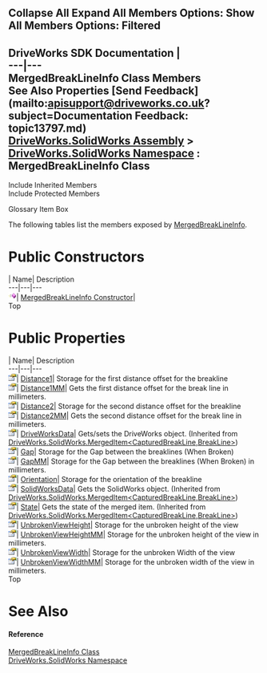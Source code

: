 Collapse All Expand All Members Options: Show All  Members Options: Filtered   
---  
DriveWorks SDK Documentation  |   
---|---  
MergedBreakLineInfo Class Members   
See Also Properties [Send Feedback](mailto:apisupport@driveworks.co.uk?subject=Documentation Feedback: topic13797.md)  
[DriveWorks.SolidWorks Assembly](topic13342.md) > [DriveWorks.SolidWorks Namespace](topic13345.md) : MergedBreakLineInfo Class  
---  
  
Include Inherited Members    
Include Protected Members  


Glossary Item Box

The following tables list the members exposed by [MergedBreakLineInfo](topic13797.md).

# Public Constructors

| Name| Description  
---|---|---  
![Public Constructor](dotnetimages/publicConstructor.gif)| [MergedBreakLineInfo Constructor](topic13803.md)|   
Top

# Public Properties

| Name| Description  
---|---|---  
![Public Property](dotnetimages/publicProperty.gif)| [Distance1](topic13804.md)| Storage for the first distance offset for the breakline   
![Public Property](dotnetimages/publicProperty.gif)| [Distance1MM](topic13805.md)| Gets the first distance offset for the break line in millimeters.   
![Public Property](dotnetimages/publicProperty.gif)| [Distance2](topic13806.md)| Storage for the second distance offset for the breakline   
![Public Property](dotnetimages/publicProperty.gif)| [Distance2MM](topic13807.md)| Gets the second distance offset for the break line in millimeters.   
![Public Property](dotnetimages/publicProperty.gif)| [DriveWorksData](topic13832.md)| Gets/sets the DriveWorks object. (Inherited from [DriveWorks.SolidWorks.MergedItem<CapturedBreakLine,BreakLine>](topic13826.md))  
![Public Property](dotnetimages/publicProperty.gif)| [Gap](topic13808.md)| Storage for the Gap between the breaklines (When Broken)   
![Public Property](dotnetimages/publicProperty.gif)| [GapMM](topic13809.md)| Storage for the Gap between the breaklines (When Broken) in millimeters.   
![Public Property](dotnetimages/publicProperty.gif)| [Orientation](topic13810.md)| Storage for the orientation of the breakline   
![Public Property](dotnetimages/publicProperty.gif)| [SolidWorksData](topic13833.md)| Gets the SolidWorks object. (Inherited from [DriveWorks.SolidWorks.MergedItem<CapturedBreakLine,BreakLine>](topic13826.md))  
![Public Property](dotnetimages/publicProperty.gif)| [State](topic13834.md)| Gets the state of the merged item. (Inherited from [DriveWorks.SolidWorks.MergedItem<CapturedBreakLine,BreakLine>](topic13826.md))  
![Public Property](dotnetimages/publicProperty.gif)| [UnbrokenViewHeight](topic13811.md)| Storage for the unbroken height of the view   
![Public Property](dotnetimages/publicProperty.gif)| [UnbrokenViewHeightMM](topic13812.md)| Storage for the unbroken height of the view in millimeters.   
![Public Property](dotnetimages/publicProperty.gif)| [UnbrokenViewWidth](topic13813.md)| Storage for the unbroken Width of the view   
![Public Property](dotnetimages/publicProperty.gif)| [UnbrokenViewWidthMM](topic13814.md)| Storage for the unbroken width of the view in millimeters.   
Top

# See Also

#### Reference

[MergedBreakLineInfo Class](topic13797.md)   
[DriveWorks.SolidWorks Namespace](topic13345.md)



